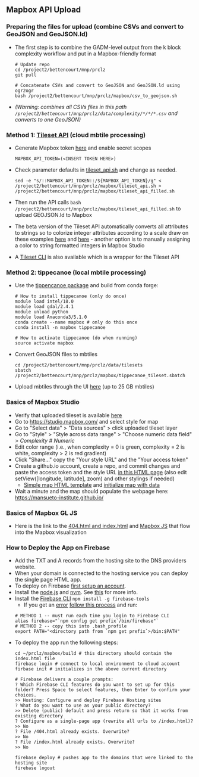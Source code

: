
## Mapbox API Upload ##

### Preparing the files for upload (combine CSVs and convert to GeoJSON and GeoJSON.ld)  ###
* The first step is to combine the GADM-level output from the k block complexity workflow and put in a Mapbox-friendly format
  ```
  # Update repo
  cd /project2/bettencourt/mnp/prclz
  git pull
  
  # Concatenate CSVs and convert to GeoJSON and GeoJSON.ld using ogr2ogr
  bash /project2/bettencourt/mnp/prclz/mapbox/csv_to_geojson.sh
  ``` 
* *(Warning: combines all CSVs files in this path `/project2/bettencourt/mnp/prclz/data/complexity/*/*/*.csv` and converts to one GeoJSON)*

 ### Method 1: [Tileset API](https://docs.mapbox.com/api/maps/#tilesets) (cloud mbtile processing) ###
 * Generate Mapbox token [here](https://account.mapbox.com/access-tokens/create) and enable secret scopes
    ```
    MAPBOX_API_TOKEN=(<INSERT TOKEN HERE>)
    ```
 * Check parameter defaults in [tileset_api.sh](https://github.com/mansueto-institute/prclz/blob/master/mapbox/tileset_api.sh) and change as needed.
    ```
    sed -e "s/::MAPBOX_API_TOKEN::/${MAPBOX_API_TOKEN}/g" < /project2/bettencourt/mnp/prclz/mapbox/tileset_api.sh > /project2/bettencourt/mnp/prclz/mapbox/tileset_api_filled.sh
    ```
 * Then run the API calls `bash /project2/bettencourt/mnp/prclz/mapbox/tileset_api_filled.sh` to upload GEOJSON.ld to Mapbox
 * The beta version of the Tileset API automatically converts all attributes to strings so to colorize integer attributes according to a scale draw on these examples [here](https://docs.mapbox.com/mapbox-gl-js/example/style-ocean-depth-data/) and [here](https://docs.mapbox.com/help/tutorials/mapbox-gl-js-expressions/) - another option is to manually assigning a color to string formatted integers in Mapbox Studio
 
 * A [Tileset CLI](https://github.com/mapbox/tilesets-cli/) is also available which is a wrapper for the Tileset API 
 
 ### Method 2: tippecanoe (local mbtile processing) ###
 * Use the [tippencanoe package](https://github.com/mapbox/tippecanoe) and build from conda forge:
   ```
   # How to install tippecanoe (only do once)
   module load intel/18.0
   module load gdal/2.4.1 
   module unload python
   module load Anaconda3/5.1.0
   conda create --name mapbox # only do this once
   conda install -n mapbox tippecanoe
   
   # How to activate tippecanoe (do when running)
   source activate mapbox
   ```
 * Convert GeoJSON files to mbtiles
   ```
   cd /project2/bettencourt/mnp/prclz/data/tilesets
   sbatch /project2/bettencourt/mnp/prclz/mapbox/tippecanoe_tileset.sbatch
   ```
 * Upload mbtiles through the UI [here](https://studio.mapbox.com/tilesets/) (up to 25 GB mbtiles)

  ### Basics of Mapbox Studio ###
  * Verify that uploaded tileset is available [here](https://studio.mapbox.com/tilesets/)
  * Go to https://studio.mapbox.com/ and select style for map
  * Go to "Select data" > "Data sources" > click uploaded tileset layer 
  * Go to "Style" > "Style across data range" > "Choose numeric data field" > *Complexity # Numeric*
  * Edit color range (i.e., when complexity = 0 is green, complexity = 2 is white, complexity > 2 is red gradient)
  * Click "Share..." copy the "Your style URL" and the "Your access token"
  * Create a github.io account, create a repo, and commit changes and paste the access token and the style URL [in this HTML page](https://github.com/mansueto-institute/mansueto-institute.github.io/blob/master/_includes/mapbox.html) (also edit setView([longitude, latitude], zoom) and other stylings if needed)
      * [Simple map HTML template](https://docs.mapbox.com/mapbox-gl-js/example/simple-map/) and [initialize map with data](https://docs.mapbox.com/help/tutorials/mapbox-gl-js-expressions/#initialize-a-map-with-data)
  * Wait a minute and the map should populate the webpage here: https://mansueto-institute.github.io/
 
  ### Basics of Mapbox GL JS ###
  * Here is the link to the [404.html and index.html](https://github.com/mansueto-institute/prclz/tree/master/mapbox/build) and [Mapbox JS](https://github.com/mansueto-institute/raw-files/blob/master/mapbox/million_neighborhoods.js) that flow into the Mapbox visualization
  
  ### How to Deploy the App on Firebase ###
  * Add the TXT and A records from the hosting site to the DNS providers website.
  * When your domain is connected to the hosting service you can deploy the single page HTML app.
  * To deploy on Firebase [first setup an account](https://console.firebase.google.com/u/0/).
  * Install the [node.js](https://nodejs.org/en/download/) and [nvm](https://github.com/nvm-sh/nvm). See [this](https://docs.npmjs.com/downloading-and-installing-node-js-and-npm) for more info.
  * Install the [Firebase CLI](https://firebase.google.com/docs/cli#install_the_firebase_cli) `npm install -g firebase-tools`
    * If you get an [error](https://docs.npmjs.com/resolving-eacces-permissions-errors-when-installing-packages-globally) [follow this process](https://docs.npmjs.com/resolving-eacces-permissions-errors-when-installing-packages-globally) and run:
    ```
    # METHOD 1 -- must run each time you login to Firebase CLI
    alias firebase="`npm config get prefix`/bin/firebase"` 
    # METHOD 2 -- copy this into .bash_profile
    export PATH="<directory path from `npm get prefix`>/bin:$PATH"
    ```
  * To deploy the app run the following steps:
    ```
    cd ~/prclz/mapbox/build # this directory should contain the index.html file
    firebase login # connect to local environment to cloud account
    firbase init # initializes in the above current directory
    
    # Firebase delivers a couple prompts:
    ? Which Firebase CLI features do you want to set up for this folder? Press Space to select features, then Enter to confirm your choices.
    >> Hosting: Configure and deploy Firebase Hosting sites
    ? What do you want to use as your public directory? 
    >> Delete (public) default and press return so that it works from existing directory 
    ? Configure as a single-page app (rewrite all urls to /index.html)? 
    >> No
    ? File /404.html already exists. Overwrite? 
    >> No
    ? File /index.html already exists. Overwrite? 
    >> No
    
    firebase deploy # pushes app to the domains that were linked to the hosting site
    firebase logout
    ```
